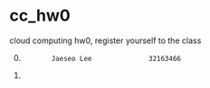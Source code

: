 # cc_hw0
cloud computing hw0, register yourself to the class


  0.            Jaeseo Lee              32163466
  1.
